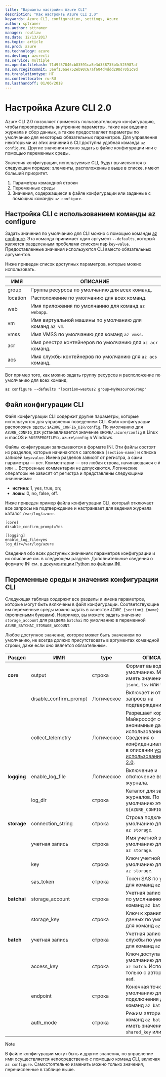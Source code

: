 ```yaml
---
title: "Варианты настройки Azure CLI"
description: "Как настроить Azure CLI 2.0"
keywords: Azure CLI, configuration, settings, Azure
author: sptramer
ms.author: sttramer
manager: routlaw
ms.date: 12/13/2017
ms.topic: article
ms.prod: azure
ms.technology: azure
ms.devlang: azurecli
ms.service: multiple
ms.openlocfilehash: 71d9f57846cb83591ca5e3d338735b3c525987af
ms.sourcegitcommit: 3eef136ae752eb90c67af604d4ddd298d70b1c9d
ms.translationtype: HT
ms.contentlocale: ru-RU
ms.lasthandoff: 01/06/2018
---
```

# <a name="azure-cli-20-configuration"></a>Настройка Azure CLI 2.0

Azure CLI 2.0 позволяет применять пользовательскую конфигурацию, чтобы переопределить внутренние параметры, такие как ведение журнала и сбор данных, а также предоставляет параметры по умолчанию для некоторых обязательных параметров. Для управления некоторыми из этих значений в CLI доступна удобная команда `az configure`. Другие значения можно задать в файле конфигурации или с помощью переменных среды.

Значения конфигурации, используемые CLI, будут вычисляются в следующем порядке: элементы, расположенные выше в списке, имеют больший приоритет.

1. Параметры командной строки
2. Переменные среды
3. Значения, содержащиеся в файле конфигурации или заданные с помощью команды `az configure`.

## <a name="cli-configuration-with-az-configure"></a>Настройка CLI с использованием команды az configure

Задать значения по умолчанию для CLI можно с помощью команды [az configure](/cli/azure/?view=azure-cli-latest#az_configure).
Эта команда принимает один аргумент `--defaults`, который является разделенным пробелами списком пар `key=value`. Предоставленные значения используются CLI вместо обязательных аргументов. 

Ниже приведен список доступных параметров, которые можно использовать.

| ИМЯ | ОПИСАНИЕ |
|------|-------------|
| group | Группа ресурсов по умолчанию для всех команд. |
| location | Расположение по умолчанию для всех команд. |
| web | Имя приложения по умолчанию для команд `az webapp`. |
| vm | Имя виртуальной машины по умолчанию для команд `az vm`. |
| vmss | Имя VMSS по умолчанию для команд `az vmss`. |
| acr | Имя реестра контейнеров по умолчанию для `az acr` команд. |
| acs | Имя службы контейнеров по умолчанию для `az acs` команд. |

Вот пример того, как можно задать группу ресурсов и расположение по умолчанию для всех команд:

```azurecli
az configure --defaults "location=westus2 group=MyResourceGroup"
```

## <a name="cli-configuration-file"></a>Файл конфигурации CLI

Файл конфигурации CLI содержит другие параметры, которые используются для управления поведением CLI. Файл конфигурации расположен здесь: `$AZURE_CONFIG_DIR/config`. По умолчанию для `AZURE_CONFIG_DIR` устанавливается значение `$HOME/.azure/config` в Linux и macOS и `%USERPROFILE%\.azure\config` в Windows. 

Файлы конфигурации записываются в формате INI. Эти файлы состоят из разделов, которые начинаются с заголовка `[section-name]` и списка записей `key=value`. Имена разделов зависят от регистра, а сами параметры — нет.
Комментарии — это любая строка, начинающаяся с `#` или `;`. Встроенные комментарии не допускаются. Логические операторы не зависят от регистра и представлены следующими значениями:

* __истина__: 1, yes, true, on;
* __ложь__: 0, no, false, off.

Ниже приведен пример файла конфигурации CLI, который отключает все запросы на подтверждение и настраивает для ведения журнала каталог `/var/log/azure`.

```
[core]
disable_confirm_prompt=Yes

[logging]
enable_log_file=yes
log_dir=/var/log/azure
```

Сведения обо всех доступных значениях параметров конфигурации и их описание см. в следующем разделе. Дополнительные сведения о формате INI см. в [документации Python по файлам INI](https://docs.python.org/3/library/configparser.html#supported-ini-file-structure).

## <a name="cli-configuration-values-and-environment-variables"></a>Переменные среды и значения конфигурации CLI

Следующая таблица содержит все разделы и имена параметров, которые могут быть включены в файл конфигурации. Соответствующие им переменные среды можно задать в качестве `AZURE_{section}_{name}` (прописными буквами). Например, вы можете задать значение `storage_account` для раздела `batchai` по умолчанию в переменной `AZURE_BATCHAI_STORAGE_ACCOUNT`.

Любое доступное значение, которое может быть значением по умолчанию, не всегда должно присутствовать в аргументах командной строки, даже если оно является обязательным.

| Раздел | ИМЯ      | type | ОПИСАНИЕ|
|---------|-----------|------|------------|
| __core__ | output | строка | Формат вывода по умолчанию. Может иметь значение `json`, `jsonc`, `tsv` или `table`. |
| | disable\_confirm\_prompt | Логическое | Включает и отключает запросы на подтверждение. |
| | collect\_telemetry | Логическое | Разрешает корпорации Майкрософт собирать анонимные данные об использовании CLI. Сведения о конфиденциальности см. в описании [условий использования Azure CLI 2.0](http://aka.ms/AzureCliLegal). |
| __logging__ | enable\_log\_file | Логическое | Включение и отключение ведения журнала. |
| | log\_dir | строка | Каталог для записи журналов. По умолчанию это `${AZURE_CONFIG_DIR}/logs`. |
| __storage__ | connection\_string | строка | Строка подключения по умолчанию для команд `az storage`. |
| | учетная запись | строка | Имя учетной записи по умолчанию для команд `az storage`. |
| | key | строка | Ключ учетной записи по умолчанию для команд `az storage`. |
| | sas\_token | строка | Токен SAS по умолчанию для команд `az storage`. |
| __batchai__ | storage\_account | строка | Учетная запись хранения по умолчанию для команд `az batchai`. |
| | storage\_key | строка | Ключ к хранилищу данных по умолчанию для команд `az batchai`. |
| __batch__ | учетная запись | строка | Учетная запись пакетной службы по умолчанию для команд `az batch`. |
| | access\_key | строка | Ключ доступа по умолчанию для команд `az batch`. Используется только с авторизацией `aad`. |
| | endpoint | строка | Конечная точка по умолчанию для подключения для команд `az batch`. |
| | auth\_mode | строка | Режим авторизации для команд `az batch`. Может иметь значение `shared_key` или `aad`. |

> [!NOTE]
> В файле конфигурации могут быть и другие значения, но управление ими осуществляется непосредственно с помощью команд CLI, включая `az configure`. Самостоятельно изменить можно только значения, перечисленные в таблице выше.
